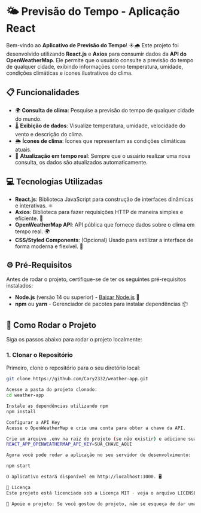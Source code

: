 # 🌤️ Previsão do Tempo - Aplicação React

Bem-vindo ao **Aplicativo de Previsão do Tempo**! ☀️🌧️ Este projeto foi desenvolvido utilizando **React.js** e **Axios** para consumir dados da **API do OpenWeatherMap**. Ele permite que o usuário consulte a previsão do tempo de qualquer cidade, exibindo informações como temperatura, umidade, condições climáticas e ícones ilustrativos do clima.

## 📋 Funcionalidades

- 🌍 **Consulta de clima**: Pesquise a previsão do tempo de qualquer cidade do mundo.
- 🌡️ **Exibição de dados**: Visualize temperatura, umidade, velocidade do vento e descrição do clima.
- 🌦️ **Ícones de clima**: Ícones que representam as condições climáticas atuais.
- 🔄 **Atualização em tempo real**: Sempre que o usuário realizar uma nova consulta, os dados são atualizados automaticamente.

## 💻 Tecnologias Utilizadas

- **React.js**: Biblioteca JavaScript para construção de interfaces dinâmicas e interativas. ⚛️
- **Axios**: Biblioteca para fazer requisições HTTP de maneira simples e eficiente. 🔧
- **OpenWeatherMap API**: API pública que fornece dados sobre o clima em tempo real. 🌍
- **CSS/Styled Components**: (Opcional) Usado para estilizar a interface de forma moderna e flexível. 🎨

## ⚙️ Pré-Requisitos

Antes de rodar o projeto, certifique-se de ter os seguintes pré-requisitos instalados:

- **Node.js** (versão 14 ou superior) - [Baixar Node.js](https://nodejs.org/) 🚀
- **npm** ou **yarn** - Gerenciador de pacotes para instalar dependências 📦

## 🚀 Como Rodar o Projeto

Siga os passos abaixo para rodar o projeto localmente:

### 1. Clonar o Repositório

Primeiro, clone o repositório para o seu diretório local:

```bash
git clone https://github.com/Cary2332/weather-app.git

Acesse a pasta do projeto clonado:
cd weather-app

Instale as dependências utilizando npm 
npm install

Configurar a API Key
Acesse o OpenWeatherMap e crie uma conta para obter a chave da API.

Crie um arquivo .env na raiz do projeto (se não existir) e adicione sua chave da API:
REACT_APP_OPENWEATHERMAP_API_KEY=SUA_CHAVE_AQUI

Agora você pode rodar a aplicação no seu servidor de desenvolvimento:

npm start

O aplicativo estará disponível em http://localhost:3000. 🖥️

📜 Licença
Este projeto está licenciado sob a Licença MIT - veja o arquivo LICENSE para mais detalhes.

🌟 Apoie o projeto: Se você gostou do projeto, não se esqueça de dar uma ⭐ no repositório!
